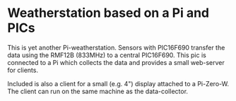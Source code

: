 Weatherstation based on a Pi and PICs
=====================================

This is yet another Pi-weatherstation. Sensors with PIC16F690 transfer the
data using the RMF12B (833MHz) to a central PIC16F690. This pic is
connected to a Pi which collects the data and provides a small web-server
for clients.

Included is also a client for a small (e.g. 4") display attached to a
Pi-Zero-W. The client can run on the same machine as the data-collector.


